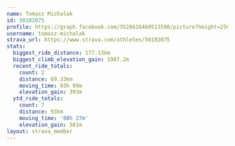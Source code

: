```yaml
---
name: Tomasz Michalak
id: 50102075
profile: https://graph.facebook.com/3528616460513590/picture?height=256&width=256
username: tomasz-michalak
strava_url: https://www.strava.com/athletes/50102075
stats:
  biggest_ride_distance: 177.13km
  biggest_climb_elevation_gain: 1987.2m
  recent_ride_totals:
    count: 2
    distance: 69.33km
    moving_time: 03h 09m
    elevation_gain: 393m
  ytd_ride_totals:
    count: 7
    distance: 93km
    moving_time: '08h 27m'
    elevation_gain: 581m
layout: strava_member
--- 
```

